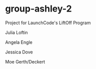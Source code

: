 # group-ashley-2

Project for LaunchCode's LiftOff Program

Julia Loftin

Angela Engle

Jessica Dove

Moe Gerth/Deckert
